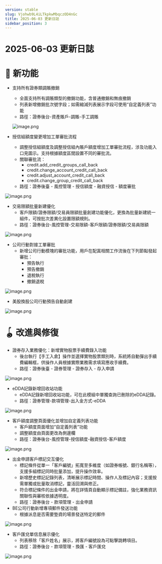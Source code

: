 ```yaml
---
version: stable
slug: Vjohwb9L4iLTkpkwMbqczOD4nGc
title: 2025-06-03 更新日誌
sidebar_position: 3
---
```



# 2025-06-03 更新日誌


# 🎉 新功能

- 支持所有證券類調賬撤銷
    - 全面支持所有調賬類型的撤銷功能，含普通撤銷和無痕撤銷
    - 列表新增撤銷批次號字段；如需縮減列表展示字段可使用“自定義列表”功能
    - 路徑：證券後台-資產賬戶-調賬-手工調賬

    ![image.png](/assets/3f429fa97063fcae61580373100c342b.png)

- 授信組額度變更增加工單審批流程
    - 調整授信組額度及調整授信組內賬戶額度增加工單審批流程，涉及功能入口見圖示。支持根據額度區間設置不同的審批流。
    - 關聯審批流：
        - credit.add_credit_groups_call_back
        - credit.change_account_credit_call_back
        - credit.adjust_account_credit_call_back
        - credit.change_group_credit_call_back
    - 路徑：證券後臺 - 風控管理 - 授信額度 - 融資授信 - 額度審批

![image.png](/assets/d8e15bd3e7cd2f405ac715c3b35dc1e0.png)

- 交易限額批量新建優化
    - 客戶限額/證券限額/交易員限額批量創建功能優化，更換為批量新建統一組件，可按批次差異化設置限額規則。
    - 路徑：證券後台-風控管理-交易限額-客戶限額/證券限額/交易員限額

![image.png](/assets/c56eb5faa90f06256b989570d87f802b.png)

- 公司行動對接工單審批
    - 新增公司行動模塊的審批功能，用戶在配寘相關工作流後在下列節點發起審批：
        - 預告執行
        - 預告撤銷
        - 退稅執行
        - 撤銷退稅

![image.png](/assets/18fe46fb2a91461855d3fc31e765bdd2.png)

- 美股換股公司行動預告自動創建

![image.png](/assets/b6da27b893978550df886d7fa49f2ee9.png)


# 🪀 改進與修復

- 證券存入業務優化：新增實物股票手續費錄入功能
    - 後台執行【手工入倉】操作並選擇實物股票類別時，系統將自動彈出手續費編輯框，供操作人員根據實際業務需求填寫應收手續費。
    - 路徑：證券後臺 - 證券管理 - 證券存入 - 存入申請

![image.png](/assets/df61d4b0e81eae5a2611319a29f23fa2.png)

- eDDA記錄新增回收站功能
    - eDDA記錄新增回收站功能，可在此模組中單獨查詢已刪除的eDDA記錄。
    - 路徑：證券管理-款項管理-出入金方式-eDDA

![image.png](/assets/6e7309d81571379dd6e02198d3cb0849.png)

- 客戶額度調整頁面優化並增加自定義列表功能
    - 客戶額度頁面增加“自定義列表”功能
    - 調整額度由頁面更改為側邊欄
    - 路徑：證券後台-風控管理-授信額度-融資授信-客戶額度

![image.png](/assets/8bcec33bc8c228b1e4115a5db2b5fab0.png)

- 出金申請客戶標記交互優化
    - 標記條件從單一「客戶編號」拓寬至多維度（如證券帳號、銀行名稱等），支援多組標記同時批量添加，提升操作效率。
    - 新增歷史標記記錄列表，清晰展示標記時間、操作人及標記內容；支援按需單獨或批量取消標記，靈活回溯與修正。
    - 符合標記條件的出金申請，將在詳情頁自動顯示標記備註，強化業務資訊關聯性與審核依據透明度。
    - 路徑：證券後台 - 款項管理 - 出金申請
- BE公司行動新增專項郵件發送功能
    - 根據派息是否需要墊資的場景發送特定的郵件

![image.png](/assets/a520f4b4be309e21ea8c2cbbcfc6e1ea.png)

- 客戶匯兌單信息展示優化
    - 列表移除「客戶姓名」展示，將客戶編號設為可點擊跳轉項目。
    - 路徑：證券後台 - 款項管理 - 換匯 - 客戶匯兌

![image.png](/assets/0990a019b95602fad2d89d43bce44d20.png)

